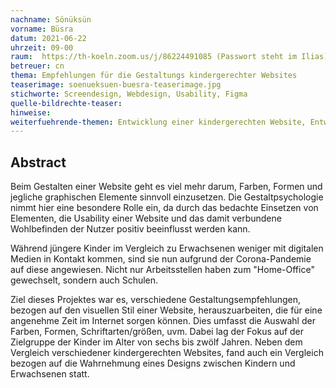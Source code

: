 ```yaml
---
nachname: Sönüksün
vorname: Büsra
datum: 2021-06-22
uhrzeit: 09-00
raum:  https://th-koeln.zoom.us/j/86224491085 (Passwort steht im Ilias) Präsentation
betreuer: cn
thema: Empfehlungen für die Gestaltungs kindergerechter Websites
teaserimage: soenueksuen-buesra-teaserimage.jpg
stichworte: Screendesign, Webdesign, Usability, Figma
quelle-bildrechte-teaser: 
hinweise:
weiterfuehrende-themen: Entwicklung einer kindergerechten Website, Entwicklung einer kindergerechten App
---
```


## Abstract

Beim Gestalten einer Website geht es viel mehr darum, Farben, Formen und jegliche graphischen Elemente sinnvoll einzusetzen. Die Gestaltpsychologie nimmt hier eine besondere Rolle ein, da durch das bedachte Einsetzen von Elementen, die Usability einer Website und das damit verbundene Wohlbefinden der Nutzer positiv beeinflusst werden kann. <br>

 Während jüngere Kinder im Vergleich zu Erwachsenen weniger mit digitalen Medien in Kontakt kommen, sind sie nun aufgrund der Corona-Pandemie auf diese angewiesen. Nicht nur Arbeitsstellen haben zum "Home-Office" gewechselt, sondern auch Schulen. <br>


Ziel dieses Projektes war es, verschiedene Gestaltungsempfehlungen, bezogen auf den visuellen Stil einer Website, herauszuarbeiten, die für eine angenehme Zeit im Internet sorgen können. Dies umfasst die Auswahl der Farben, Formen, Schriftarten/größen, uvm.  Dabei lag der Fokus auf der Zielgruppe der Kinder im Alter von sechs bis zwölf Jahren. Neben dem Vergleich verschiedener kindergerechten Websites, fand auch ein Vergleich bezogen auf die Wahrnehmung eines Designs zwischen Kindern und Erwachsenen statt. 
